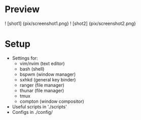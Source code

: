 # Preview
! [shot1] {pix/screenshot1.png}
! [shot2] {pix/screenshot2.png}

# Setup

- Settings for:
	- vim/nvim (text editor)
	- bash (shell)
	- bspwm (window manager)
	- sxhkd (general key binder)
	- ranger (file manager)
	- thunar (file manager)
	- tmux
	- compton (window compositor)
- Useful scripts in './scripts'
- Configs in ./config/
